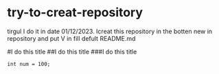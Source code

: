 # try-to-creat-repository
tirgul
I do it in date 01/12/2023. Icreat this repository in the botten new in repository and put V in fill defult README.md

#I do this title
##I do this title
###I do this title

```
int num = 100;
```
